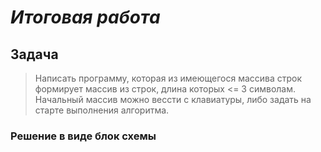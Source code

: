 # _Итоговая работа_ #

## Задача

>Написать программу, которая из имеющегося массива строк формирует массив из строк, длина которых <= 3 символам. 
Начальный массив можно вессти с клавиатуры, либо задать на старте выполнения алгоритма.


### Решение в виде блок схемы

